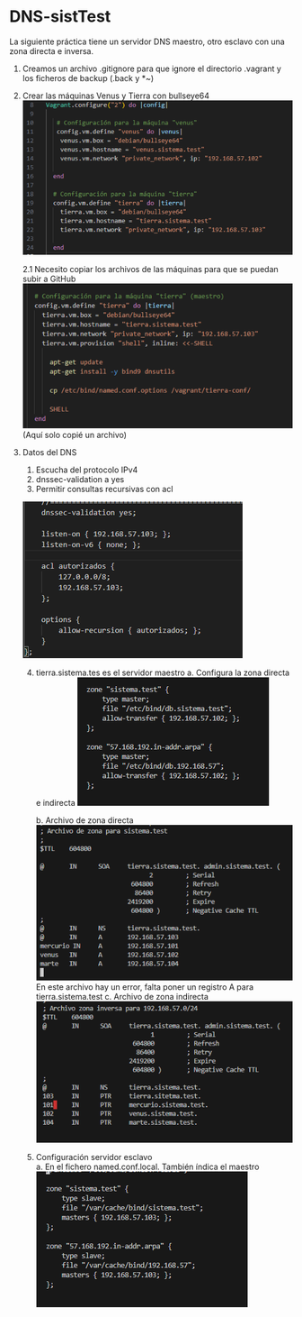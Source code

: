 # DNS-sistTest
La siguiente práctica tiene un servidor DNS maestro, otro esclavo con una zona directa e inversa.


1. Creamos un archivo .gitignore para que ignore el directorio .vagrant y los ficheros de backup (.back y *~)

2. Crear las máquinas Venus y Tierra con bullseye64
    ![imagen](images/confMaquinas.png)

    2.1 Necesito copiar los archivos de las máquinas para que se puedan subir a GitHub
    ![imagen](images/copiarArchivos.png)
        (Aquí solo copié un archivo)

3. Datos del DNS 
    1. Escucha del protocolo IPv4
    2. dnssec-validation a yes
    3. Permitir consultas recursivas con acl

      ![imagen](images/conf1.png)


    4. tierra.sistema.tes es el servidor maestro
        a. Configura la zona directa e indirecta
       ![imagen](/images/Maestro1.png) 

        b. Archivo de zona directa
       ![imagen](/images/zona-sistTest.png)
            En este archivo hay un error, falta poner un registro A para tierra.sistema.test
        c. Archivo de zona indirecta
       ![imagen](/images/Maestro2.png)

    5. Configuración servidor esclavo    
        a. En el fichero named.conf.local. También índica el maestro
        ![imagen](/images/esclavo1.png) 